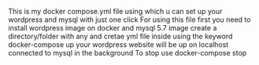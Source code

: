 This is my docker compose.yml file using which u can set up your wordpress and mysql with just one click
For using this file first you  need to install wordpress image on docker and mysql 5.7 image
create a directory/folder with any and cretae yml file inside
using the keyword docker-compose up your wordpress website will be up on localhost connected to mysql in the background 
To stop use docker-compose stop
